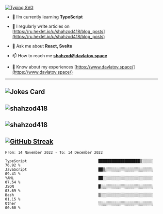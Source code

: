 [![Typing SVG](https://readme-typing-svg.herokuapp.com?font=Turret+Road&height=30&lines=HI!+I%60m+Frontend+Developer)](https://git.io/typing-svg)

- 🌱 I’m currently learning **TypeScript**

- 📝 I regularly write articles on [https://ru.hexlet.io/u/shahzod418/blog_posts](https://ru.hexlet.io/u/shahzod418/blog_posts)

- 💬 Ask me about **React, Svelte**

- 📫 How to reach me **shahzod@davlatov.space**

- 📄 Know about my experiences [https://www.davlatov.space/](https://www.davlatov.space/)

---
![Jokes Card](https://readme-jokes.vercel.app/api?theme=radical)
---
![shahzod418](https://github-readme-stats.vercel.app/api/top-langs?username=shahzod418&show_icons=true&theme=radical&locale=en&layout=compact)
---
![shahzod418](https://github-readme-stats.vercel.app/api?username=shahzod418&show_icons=true&theme=radical&locale=en&count_private=true)
---
[![GitHub Streak](http://github-readme-streak-stats.herokuapp.com?user=shahzod418&theme=radical&date_format=M%20j%5B%2C%20Y%5D)](https://git.io/streak-stats)
---
<!--START_SECTION:waka-->

```text
From: 14 November 2022 - To: 14 December 2022

TypeScript                                 ███████████████████▒░░░░░   76.92 %
JavaScript                                 ██▒░░░░░░░░░░░░░░░░░░░░░░   09.41 %
YAML                                       ██░░░░░░░░░░░░░░░░░░░░░░░   07.54 %
JSON                                       █░░░░░░░░░░░░░░░░░░░░░░░░   03.69 %
Bash                                       ▒░░░░░░░░░░░░░░░░░░░░░░░░   01.15 %
Other                                      ░░░░░░░░░░░░░░░░░░░░░░░░░   00.60 %
```

<!--END_SECTION:waka-->
